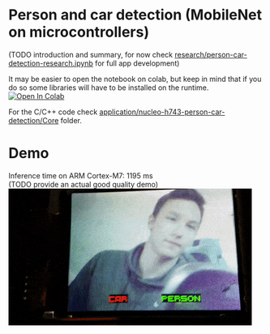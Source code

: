 # Person and car detection (MobileNet on microcontrollers)

(TODO introduction and summary, for now check [research/person-car-detection-research.ipynb](research/person-car-detection-research.ipynb) for full app development) 

It may be easier to open the notebook on colab, but keep in mind that if you do so some libraries will have to be installed on the runtime.  
[![Open In Colab](https://colab.research.google.com/assets/colab-badge.svg)](https://colab.research.google.com/github/PHANzgz/embedded-deep-learning/blob/master/applications/person_detection/research/person-car-detection-research.ipynb)

For the C/C++ code check [application/nucleo-h743-person-car-detection/Core](application/nucleo-h743-person-car-detection/Core) folder. 

# Demo
Inference time on ARM Cortex-M7: 1195 ms  
(TODO provide an actual good quality demo)  
![demo](demo.gif)